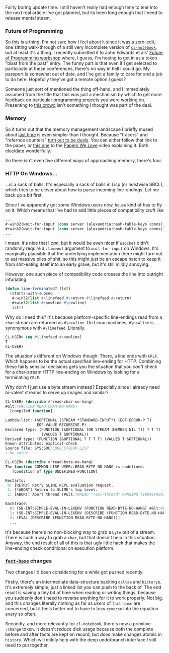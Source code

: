 Fairly boring update time. I still haven't really had enough time to tear into the next real article I've got planned, but its been long enough that I need to release mental steam.

### <a name="future-of-programming" href="#future-of-programming"></a>Future of Programming

So [this](https://vimeo.com/97623064) is a thing. I'm not sure how I feel about it since it was a zero-edit, one sitting walk-through of a still very incomplete version of [`cl-notebook`](https://github.com/Inaimathi/cl-notebook), but at least it's a thing. I recently submitted it to John Edwards et als' [Future of Programming workshop](http://www.future-programming.org/call.html) where, I guess, I'm hoping to get in as a token "blast from the past" entry. The funny part is that even if I get selected to participate at these conferences, there's no way in hell I could go. My passport is somewhat out of date, and I've got a family to care for and a job to do here. Hopefully they've got a remote option I guess?

Someone just sort of mentioned the thing off-hand, and I immediately assumed from the title that this was just a mechanism by which to get more feedback on particular programming projects you were working on. Presenting to [this crowd](https://thestrangeloop.com/) isn't something I thought was part of the deal.

### <a name="memory" href="#memory"></a>Memory

So it turns out that the memory management landscape I briefly mused about [last time](/article?name=arbitrary-update-932.html) is even simpler than I thought. Because "tracers" and "refernce counters" [turn out to be duals](http://www.cs.virginia.edu/~cs415/reading/bacon-garbage.pdf). You can either follow that link to the paper, or [this one](https://www.youtube.com/watch?v=XtUtfARSIv8) to the [Papers We Love](https://www.youtube.com/channel/UCoj4eQh_dZR37lL78ymC6XA) video explaining it. Both elucidate wonderfully.

So there isn't even five different ways of approaching memory, there's four.

### <a name="http-on-windows" href="#http-on-windows"></a>HTTP On Windows...

...is a sack of balls. It's especially a sack of balls in Lisp (or leastwise SBCL), which tries to be clever about how to parse incoming line-endings. Let me back up a bit first.

Since I've apparently got some Windows users now, `house` kind of has to fly on it. Which means that I've had to add little pieces of compatibility cruft like

```lisp
...
#-win32(wait-for-input (cons server (alexandria:hash-table-keys conns)) :ready-only t)
#+win32(wait-for-input (cons server (alexandria:hash-table-keys conns)) :ready-only t :timeout 5)
...
```

I mean, it's nice that I *can*, but it would be even nicer if `usocket` didn't randomly require a `:timeout` argument to `wait-for-input` on Windows. It's marginally plausible that the underlying implementation there might turn out to eat massive piles of shit, so this might just be an escape hatch to keep it from shit-eating itself into an early grave, but it's still mildly annoying.

However, one such piece of compatibility code crosses the line into outright infuriating.

```lisp
(defun line-terminated? (lst)
  (starts-with-subseq 
   #-win32(list #\linefeed #\return #\linefeed #\return)
   #+win32(list #\newline #\newline)
   lst))
```

Why do I need this? It's because platform-specific line-endings read from a `char` stream are returned as `#\newline`. On Linux machines, `#\newline` is synonymous with `#\linefeed`. Literally.

```lisp
CL-USER> (eq #\linefeed #\newline)
T
CL-USER> 
```

The situation's different on Windows though. There, a line ends with `CRLF`. Which happens to be the actual specified line-ending for HTTP. Combining these fairly sensical decisions gets you the situation that you *can't* check for a char-stream HTTP line-ending on Windows by looking for a terminating `CRLF`.

Why don't I just use a byte stream instead? Especially since I already need bi-valent streams to serve up images and similar?

```lisp
CL-USER> (describe #'read-char-no-hang)
#&lt;FUNCTION READ-CHAR-NO-HANG>
  [compiled function]

Lambda-list: (&OPTIONAL (STREAM *STANDARD-INPUT*) (EOF-ERROR-P T)
              EOF-VALUE RECURSIVE-P)
Declared type: (FUNCTION (&OPTIONAL (OR STREAM (MEMBER NIL T)) T T T)
                (VALUES T &OPTIONAL))
Derived type: (FUNCTION (&OPTIONAL T T T T) (VALUES T &OPTIONAL))
Known attributes: explicit-check
Source file: SYS:SRC;CODE;STREAM.LISP
; No value

CL-USER> (describe #'read-byte-no-hang)
The function COMMON-LISP-USER::READ-BYTE-NO-HANG is undefined.
   [Condition of type UNDEFINED-FUNCTION]

Restarts:
 0: [RETRY] Retry SLIME REPL evaluation request.
 1: [*ABORT] Return to SLIME's top level.
 2: [ABORT] Abort thread (#&lt;THREAD "repl-thread" RUNNING {10046F8063}>)

Backtrace:
  0: (SB-INT:SIMPLE-EVAL-IN-LEXENV (FUNCTION READ-BYTE-NO-HANG) #&lt;NULL-LEXENV>)
  1: (SB-INT:SIMPLE-EVAL-IN-LEXENV (DESCRIBE (FUNCTION READ-BYTE-NO-HANG)) #&lt;NULL-LEXENV>)
  2: (EVAL (DESCRIBE (FUNCTION READ-BYTE-NO-HANG)))
  ...
```

It's because there's no non-blocking way to grab a `byte` out of a stream. There *is* such a way to grab a `char`, but that doesn't help in this situation. Anyway, the end result of all of this is that ugly little hack that makes the line-ending check conditional on execution platform.

### <a name="factbase-changes" href="#factbase-changes"></a>[`fact-base`](https://github.com/Inaimathi/fact-base) changes

Two changes I'd been considering for a while got pushed recently.

Firstly, there's an intermediate data-structure backing `delta`s and `history`s. It's extremely simple; just a linked list you can push to the back of. The end result is saving a tiny bit of time when reading or writing things, because you suddenly don't need to reverse anything for it to work properly. Not big, and this changes literally nothing as far as *users* of `fact-base` are concerned, but it feels better not to have to toss `reverse` into the equation every so often.

Secondly, and more relevantly for `cl-notebook`, there's now a primitive `:change` token. It doesn't reduce disk usage because both the complete before and after facts are kept on record, but *does* make changes atomic in `history`. Which will mildly help with the deep undo/branch interface I still need to put together.
